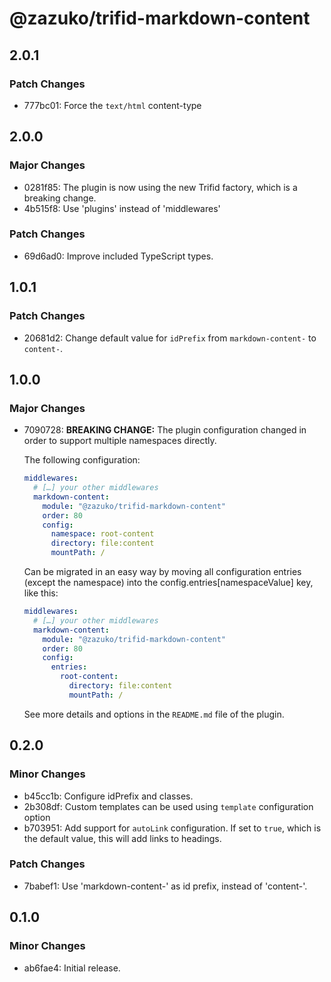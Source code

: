 # @zazuko/trifid-markdown-content

## 2.0.1

### Patch Changes

- 777bc01: Force the `text/html` content-type

## 2.0.0

### Major Changes

- 0281f85: The plugin is now using the new Trifid factory, which is a breaking change.
- 4b515f8: Use 'plugins' instead of 'middlewares'

### Patch Changes

- 69d6ad0: Improve included TypeScript types.

## 1.0.1

### Patch Changes

- 20681d2: Change default value for `idPrefix` from `markdown-content-` to `content-`.

## 1.0.0

### Major Changes

- 7090728: **BREAKING CHANGE:**
  The plugin configuration changed in order to support multiple namespaces directly.

  The following configuration:

  ```yaml
  middlewares:
    # […] your other middlewares
    markdown-content:
      module: "@zazuko/trifid-markdown-content"
      order: 80
      config:
        namespace: root-content
        directory: file:content
        mountPath: /
  ```

  Can be migrated in an easy way by moving all configuration entries (except the namespace) into the config.entries[namespaceValue] key, like this:

  ```yaml
  middlewares:
    # […] your other middlewares
    markdown-content:
      module: "@zazuko/trifid-markdown-content"
      order: 80
      config:
        entries:
          root-content:
            directory: file:content
            mountPath: /
  ```

  See more details and options in the `README.md` file of the plugin.

## 0.2.0

### Minor Changes

- b45cc1b: Configure idPrefix and classes.
- 2b308df: Custom templates can be used using `template` configuration option
- b703951: Add support for `autoLink` configuration.
  If set to `true`, which is the default value, this will add links to headings.

### Patch Changes

- 7babef1: Use 'markdown-content-' as id prefix, instead of 'content-'.

## 0.1.0

### Minor Changes

- ab6fae4: Initial release.
